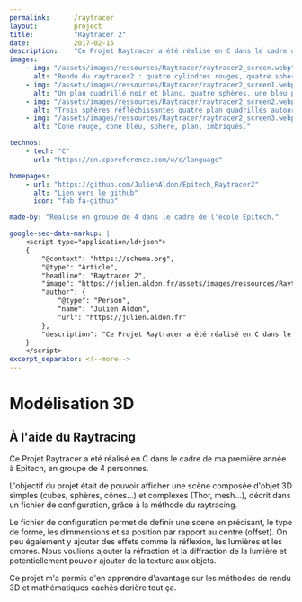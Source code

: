 ```yaml
---
permalink:      /raytracer
layout:         project
title:          "Raytracer 2"
date:           2017-02-15
description:    "Ce Projet Raytracer a été réalisé en C dans le cadre de ma première année à Epitech, en groupe de 4 personnes. L'objectif du projet était de pouvoir afficher une scène composée d'objet 3D simples (cubes, sphères, cônes...) et complexes (Thor, mesh...), décrit dans un fichier de configuration, grâce à la méthode du raytracing."
images:
    - img: "/assets/images/ressources/Raytracer/raytracer2_screen.webp"
      alt: "Rendu du raytracer2 : quatre cylindres rouges, quatre sphères réfléchissantes, deux plans quadrillés."
    - img: "/assets/images/ressources/Raytracer/raytracer2_screen1.webp"
      alt: "Un plan quadrillé noir et blanc, quatre sphères, une bleu peu réfléchissante, une verte peu réfléchissante, une rouge moyennement  réfléchissante, enfin une completement réfléchissante."
    - img: "/assets/images/ressources/Raytracer/raytracer2_screen2.webp"
      alt: "Trois sphères réfléchissantes quatre plan quadrillés autours formant une boite."
    - img: "/assets/images/ressources/Raytracer/raytracer2_screen3.webp"
      alt: "Cone rouge, cone bleu, sphère, plan, imbriqués."

technos:
    - tech: "C"
      url: "https://en.cppreference.com/w/c/language"

homepages:
    - url: "https://github.com/JulienAldon/Epitech_Raytracer2"
      alt: "Lien vers le github"
      icon: "fab fa-github"

made-by: "Réalisé en groupe de 4 dans le cadre de l'école Epitech."

google-seo-data-markup: |
    <script type="application/ld+json">
    {
        "@context": "https://schema.org",
        "@type": "Article",
        "headline": "Raytracer 2",
        "image": "https://julien.aldon.fr/assets/images/ressources/Raytracer/raytracer2_screen.webp",
        "author": {
            "@type": "Person",
            "name": "Julien Aldon",
            "url": "https://julien.aldon.fr"
        },
        "description": "Ce Projet Raytracer a été réalisé en C dans le cadre de ma première année à Epitech, en groupe de 4 personnes. L'objectif du projet était de pouvoir afficher une scène composée d'objet 3D simples (cubes, sphères, cônes...) et complexes (Thor, mesh...), décrit dans un fichier de configuration, grâce à la méthode du raytracing."
    }
    </script>
excerpt_separator: <!--more-->
---
```

# Modélisation 3D 
## À l'aide du Raytracing
Ce Projet Raytracer a été réalisé en C dans le cadre de ma première année à Epitech, en groupe de 4 personnes.
<!--more-->
L'objectif du projet était de pouvoir afficher une scène composée d'objet 3D simples (cubes, sphères, cônes...) et complexes (Thor, mesh...), décrit dans un fichier de configuration, grâce à la méthode du raytracing. 

Le fichier de configuration permet de definir une scene en précisant, le type de forme, les dimmensions et sa position par rapport au centre (offset). On peu également y ajouter des effets comme la réflexion, les lumières et les ombres. Nous voulions ajouter la réfraction et la diffraction de la lumière et potentiellement pouvoir ajouter de la texture aux objets.

Ce projet m'a permis d'en apprendre d'avantage sur les méthodes de rendu 3D et mathématiques cachés derière tout ça.